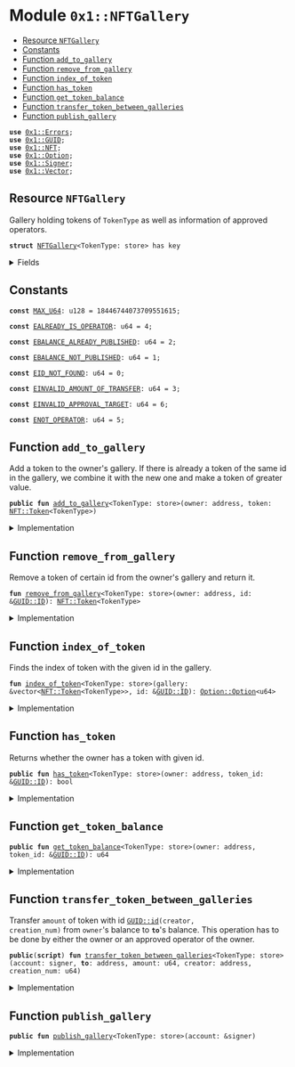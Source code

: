 
<a name="0x1_NFTGallery"></a>

# Module `0x1::NFTGallery`



-  [Resource `NFTGallery`](#0x1_NFTGallery_NFTGallery)
-  [Constants](#@Constants_0)
-  [Function `add_to_gallery`](#0x1_NFTGallery_add_to_gallery)
-  [Function `remove_from_gallery`](#0x1_NFTGallery_remove_from_gallery)
-  [Function `index_of_token`](#0x1_NFTGallery_index_of_token)
-  [Function `has_token`](#0x1_NFTGallery_has_token)
-  [Function `get_token_balance`](#0x1_NFTGallery_get_token_balance)
-  [Function `transfer_token_between_galleries`](#0x1_NFTGallery_transfer_token_between_galleries)
-  [Function `publish_gallery`](#0x1_NFTGallery_publish_gallery)


<pre><code><b>use</b> <a href="../../../../../../../move-stdlib/docs/Errors.md#0x1_Errors">0x1::Errors</a>;
<b>use</b> <a href="../../../../../../../move-stdlib/docs/GUID.md#0x1_GUID">0x1::GUID</a>;
<b>use</b> <a href="NFT.md#0x1_NFT">0x1::NFT</a>;
<b>use</b> <a href="../../../../../../../move-stdlib/docs/Option.md#0x1_Option">0x1::Option</a>;
<b>use</b> <a href="../../../../../../../move-stdlib/docs/Signer.md#0x1_Signer">0x1::Signer</a>;
<b>use</b> <a href="../../../../../../../move-stdlib/docs/Vector.md#0x1_Vector">0x1::Vector</a>;
</code></pre>



<a name="0x1_NFTGallery_NFTGallery"></a>

## Resource `NFTGallery`

Gallery holding tokens of <code>TokenType</code> as well as information of approved operators.


<pre><code><b>struct</b> <a href="NFTGallery.md#0x1_NFTGallery">NFTGallery</a>&lt;TokenType: store&gt; has key
</code></pre>



<details>
<summary>Fields</summary>


<dl>
<dt>
<code>gallery: vector&lt;<a href="NFT.md#0x1_NFT_Token">NFT::Token</a>&lt;TokenType&gt;&gt;</code>
</dt>
<dd>

</dd>
</dl>


</details>

<a name="@Constants_0"></a>

## Constants


<a name="0x1_NFTGallery_MAX_U64"></a>



<pre><code><b>const</b> <a href="NFTGallery.md#0x1_NFTGallery_MAX_U64">MAX_U64</a>: u128 = 18446744073709551615;
</code></pre>



<a name="0x1_NFTGallery_EALREADY_IS_OPERATOR"></a>



<pre><code><b>const</b> <a href="NFTGallery.md#0x1_NFTGallery_EALREADY_IS_OPERATOR">EALREADY_IS_OPERATOR</a>: u64 = 4;
</code></pre>



<a name="0x1_NFTGallery_EBALANCE_ALREADY_PUBLISHED"></a>



<pre><code><b>const</b> <a href="NFTGallery.md#0x1_NFTGallery_EBALANCE_ALREADY_PUBLISHED">EBALANCE_ALREADY_PUBLISHED</a>: u64 = 2;
</code></pre>



<a name="0x1_NFTGallery_EBALANCE_NOT_PUBLISHED"></a>



<pre><code><b>const</b> <a href="NFTGallery.md#0x1_NFTGallery_EBALANCE_NOT_PUBLISHED">EBALANCE_NOT_PUBLISHED</a>: u64 = 1;
</code></pre>



<a name="0x1_NFTGallery_EID_NOT_FOUND"></a>



<pre><code><b>const</b> <a href="NFTGallery.md#0x1_NFTGallery_EID_NOT_FOUND">EID_NOT_FOUND</a>: u64 = 0;
</code></pre>



<a name="0x1_NFTGallery_EINVALID_AMOUNT_OF_TRANSFER"></a>



<pre><code><b>const</b> <a href="NFTGallery.md#0x1_NFTGallery_EINVALID_AMOUNT_OF_TRANSFER">EINVALID_AMOUNT_OF_TRANSFER</a>: u64 = 3;
</code></pre>



<a name="0x1_NFTGallery_EINVALID_APPROVAL_TARGET"></a>



<pre><code><b>const</b> <a href="NFTGallery.md#0x1_NFTGallery_EINVALID_APPROVAL_TARGET">EINVALID_APPROVAL_TARGET</a>: u64 = 6;
</code></pre>



<a name="0x1_NFTGallery_ENOT_OPERATOR"></a>



<pre><code><b>const</b> <a href="NFTGallery.md#0x1_NFTGallery_ENOT_OPERATOR">ENOT_OPERATOR</a>: u64 = 5;
</code></pre>



<a name="0x1_NFTGallery_add_to_gallery"></a>

## Function `add_to_gallery`

Add a token to the owner's gallery. If there is already a token of the same id in the
gallery, we combine it with the new one and make a token of greater value.


<pre><code><b>public</b> <b>fun</b> <a href="NFTGallery.md#0x1_NFTGallery_add_to_gallery">add_to_gallery</a>&lt;TokenType: store&gt;(owner: address, token: <a href="NFT.md#0x1_NFT_Token">NFT::Token</a>&lt;TokenType&gt;)
</code></pre>



<details>
<summary>Implementation</summary>


<pre><code><b>public</b> <b>fun</b> <a href="NFTGallery.md#0x1_NFTGallery_add_to_gallery">add_to_gallery</a>&lt;TokenType: store&gt;(owner: address, token: Token&lt;TokenType&gt;)
<b>acquires</b> <a href="NFTGallery.md#0x1_NFTGallery">NFTGallery</a> {
    <b>assert</b>(<b>exists</b>&lt;<a href="NFTGallery.md#0x1_NFTGallery">NFTGallery</a>&lt;TokenType&gt;&gt;(owner), <a href="NFTGallery.md#0x1_NFTGallery_EBALANCE_NOT_PUBLISHED">EBALANCE_NOT_PUBLISHED</a>);
    <b>let</b> id = <a href="NFT.md#0x1_NFT_id">NFT::id</a>&lt;TokenType&gt;(&token);
    <b>if</b> (<a href="NFTGallery.md#0x1_NFTGallery_has_token">has_token</a>&lt;TokenType&gt;(owner, &id)) {
        // If `owner` already has a token <b>with</b> the same id, remove it from the gallery
        // and join it <b>with</b> the new token.
        <b>let</b> original_token = <a href="NFTGallery.md#0x1_NFTGallery_remove_from_gallery">remove_from_gallery</a>&lt;TokenType&gt;(owner, &id);
        <a href="NFT.md#0x1_NFT_join">NFT::join</a>&lt;TokenType&gt;(&<b>mut</b> token, original_token);
    };
    <b>let</b> gallery = &<b>mut</b> borrow_global_mut&lt;<a href="NFTGallery.md#0x1_NFTGallery">NFTGallery</a>&lt;TokenType&gt;&gt;(owner).gallery;
    <a href="../../../../../../../move-stdlib/docs/Vector.md#0x1_Vector_push_back">Vector::push_back</a>(gallery, token)
}
</code></pre>



</details>

<a name="0x1_NFTGallery_remove_from_gallery"></a>

## Function `remove_from_gallery`

Remove a token of certain id from the owner's gallery and return it.


<pre><code><b>fun</b> <a href="NFTGallery.md#0x1_NFTGallery_remove_from_gallery">remove_from_gallery</a>&lt;TokenType: store&gt;(owner: address, id: &<a href="../../../../../../../move-stdlib/docs/GUID.md#0x1_GUID_ID">GUID::ID</a>): <a href="NFT.md#0x1_NFT_Token">NFT::Token</a>&lt;TokenType&gt;
</code></pre>



<details>
<summary>Implementation</summary>


<pre><code><b>fun</b> <a href="NFTGallery.md#0x1_NFTGallery_remove_from_gallery">remove_from_gallery</a>&lt;TokenType: store&gt;(owner: address, id: &<a href="../../../../../../../move-stdlib/docs/GUID.md#0x1_GUID_ID">GUID::ID</a>): Token&lt;TokenType&gt;
<b>acquires</b> <a href="NFTGallery.md#0x1_NFTGallery">NFTGallery</a> {
    <b>assert</b>(<b>exists</b>&lt;<a href="NFTGallery.md#0x1_NFTGallery">NFTGallery</a>&lt;TokenType&gt;&gt;(owner), <a href="NFTGallery.md#0x1_NFTGallery_EBALANCE_NOT_PUBLISHED">EBALANCE_NOT_PUBLISHED</a>);
    <b>let</b> gallery = &<b>mut</b> borrow_global_mut&lt;<a href="NFTGallery.md#0x1_NFTGallery">NFTGallery</a>&lt;TokenType&gt;&gt;(owner).gallery;
    <b>let</b> index_opt = <a href="NFTGallery.md#0x1_NFTGallery_index_of_token">index_of_token</a>&lt;TokenType&gt;(gallery, id);
    <b>assert</b>(<a href="../../../../../../../move-stdlib/docs/Option.md#0x1_Option_is_some">Option::is_some</a>(&index_opt), <a href="../../../../../../../move-stdlib/docs/Errors.md#0x1_Errors_limit_exceeded">Errors::limit_exceeded</a>(<a href="NFTGallery.md#0x1_NFTGallery_EID_NOT_FOUND">EID_NOT_FOUND</a>));
    <a href="../../../../../../../move-stdlib/docs/Vector.md#0x1_Vector_remove">Vector::remove</a>(gallery, <a href="../../../../../../../move-stdlib/docs/Option.md#0x1_Option_extract">Option::extract</a>(&<b>mut</b> index_opt))
}
</code></pre>



</details>

<a name="0x1_NFTGallery_index_of_token"></a>

## Function `index_of_token`

Finds the index of token with the given id in the gallery.


<pre><code><b>fun</b> <a href="NFTGallery.md#0x1_NFTGallery_index_of_token">index_of_token</a>&lt;TokenType: store&gt;(gallery: &vector&lt;<a href="NFT.md#0x1_NFT_Token">NFT::Token</a>&lt;TokenType&gt;&gt;, id: &<a href="../../../../../../../move-stdlib/docs/GUID.md#0x1_GUID_ID">GUID::ID</a>): <a href="../../../../../../../move-stdlib/docs/Option.md#0x1_Option_Option">Option::Option</a>&lt;u64&gt;
</code></pre>



<details>
<summary>Implementation</summary>


<pre><code><b>fun</b> <a href="NFTGallery.md#0x1_NFTGallery_index_of_token">index_of_token</a>&lt;TokenType: store&gt;(gallery: &vector&lt;Token&lt;TokenType&gt;&gt;, id: &<a href="../../../../../../../move-stdlib/docs/GUID.md#0x1_GUID_ID">GUID::ID</a>): <a href="../../../../../../../move-stdlib/docs/Option.md#0x1_Option">Option</a>&lt;u64&gt; {
    <b>let</b> i = 0;
    <b>let</b> len = <a href="../../../../../../../move-stdlib/docs/Vector.md#0x1_Vector_length">Vector::length</a>(gallery);
    <b>while</b> (i &lt; len) {
        <b>if</b> (<a href="NFT.md#0x1_NFT_id">NFT::id</a>&lt;TokenType&gt;(<a href="../../../../../../../move-stdlib/docs/Vector.md#0x1_Vector_borrow">Vector::borrow</a>(gallery, i)) == *id) {
            <b>return</b> <a href="../../../../../../../move-stdlib/docs/Option.md#0x1_Option_some">Option::some</a>(i)
        };
        i = i + 1;
    };
    <a href="../../../../../../../move-stdlib/docs/Option.md#0x1_Option_none">Option::none</a>()
}
</code></pre>



</details>

<a name="0x1_NFTGallery_has_token"></a>

## Function `has_token`

Returns whether the owner has a token with given id.


<pre><code><b>public</b> <b>fun</b> <a href="NFTGallery.md#0x1_NFTGallery_has_token">has_token</a>&lt;TokenType: store&gt;(owner: address, token_id: &<a href="../../../../../../../move-stdlib/docs/GUID.md#0x1_GUID_ID">GUID::ID</a>): bool
</code></pre>



<details>
<summary>Implementation</summary>


<pre><code><b>public</b> <b>fun</b> <a href="NFTGallery.md#0x1_NFTGallery_has_token">has_token</a>&lt;TokenType: store&gt;(owner: address, token_id: &<a href="../../../../../../../move-stdlib/docs/GUID.md#0x1_GUID_ID">GUID::ID</a>): bool <b>acquires</b> <a href="NFTGallery.md#0x1_NFTGallery">NFTGallery</a> {
    <a href="../../../../../../../move-stdlib/docs/Option.md#0x1_Option_is_some">Option::is_some</a>(&<a href="NFTGallery.md#0x1_NFTGallery_index_of_token">index_of_token</a>(&borrow_global&lt;<a href="NFTGallery.md#0x1_NFTGallery">NFTGallery</a>&lt;TokenType&gt;&gt;(owner).gallery, token_id))
}
</code></pre>



</details>

<a name="0x1_NFTGallery_get_token_balance"></a>

## Function `get_token_balance`



<pre><code><b>public</b> <b>fun</b> <a href="NFTGallery.md#0x1_NFTGallery_get_token_balance">get_token_balance</a>&lt;TokenType: store&gt;(owner: address, token_id: &<a href="../../../../../../../move-stdlib/docs/GUID.md#0x1_GUID_ID">GUID::ID</a>): u64
</code></pre>



<details>
<summary>Implementation</summary>


<pre><code><b>public</b> <b>fun</b> <a href="NFTGallery.md#0x1_NFTGallery_get_token_balance">get_token_balance</a>&lt;TokenType: store&gt;(owner: address, token_id: &<a href="../../../../../../../move-stdlib/docs/GUID.md#0x1_GUID_ID">GUID::ID</a>
): u64 <b>acquires</b> <a href="NFTGallery.md#0x1_NFTGallery">NFTGallery</a> {
    <b>let</b> gallery = &borrow_global&lt;<a href="NFTGallery.md#0x1_NFTGallery">NFTGallery</a>&lt;TokenType&gt;&gt;(owner).gallery;
    <b>let</b> index_opt = <a href="NFTGallery.md#0x1_NFTGallery_index_of_token">index_of_token</a>&lt;TokenType&gt;(gallery, token_id);

    <b>if</b> (<a href="../../../../../../../move-stdlib/docs/Option.md#0x1_Option_is_none">Option::is_none</a>(&index_opt)) {
        0
    } <b>else</b> {
        <b>let</b> index = <a href="../../../../../../../move-stdlib/docs/Option.md#0x1_Option_extract">Option::extract</a>(&<b>mut</b> index_opt);
        <a href="NFT.md#0x1_NFT_balance">NFT::balance</a>(<a href="../../../../../../../move-stdlib/docs/Vector.md#0x1_Vector_borrow">Vector::borrow</a>(gallery, index))
    }
}
</code></pre>



</details>

<a name="0x1_NFTGallery_transfer_token_between_galleries"></a>

## Function `transfer_token_between_galleries`

Transfer <code>amount</code> of token with id <code><a href="../../../../../../../move-stdlib/docs/GUID.md#0x1_GUID_id">GUID::id</a>(creator, creation_num)</code> from <code>owner</code>'s
balance to <code><b>to</b></code>'s balance. This operation has to be done by either the owner or an
approved operator of the owner.


<pre><code><b>public</b>(<b>script</b>) <b>fun</b> <a href="NFTGallery.md#0x1_NFTGallery_transfer_token_between_galleries">transfer_token_between_galleries</a>&lt;TokenType: store&gt;(account: signer, <b>to</b>: address, amount: u64, creator: address, creation_num: u64)
</code></pre>



<details>
<summary>Implementation</summary>


<pre><code><b>public</b>(<b>script</b>) <b>fun</b> <a href="NFTGallery.md#0x1_NFTGallery_transfer_token_between_galleries">transfer_token_between_galleries</a>&lt;TokenType: store&gt;(
    account: signer,
    <b>to</b>: address,
    amount: u64,
    creator: address,
    creation_num: u64
) <b>acquires</b> <a href="NFTGallery.md#0x1_NFTGallery">NFTGallery</a> {
    <b>let</b> owner = <a href="../../../../../../../move-stdlib/docs/Signer.md#0x1_Signer_address_of">Signer::address_of</a>(&account);

    <b>assert</b>(amount &gt; 0, <a href="NFTGallery.md#0x1_NFTGallery_EINVALID_AMOUNT_OF_TRANSFER">EINVALID_AMOUNT_OF_TRANSFER</a>);

    // Remove <a href="NFT.md#0x1_NFT">NFT</a> from `owner`'s gallery
    <b>let</b> id = <a href="../../../../../../../move-stdlib/docs/GUID.md#0x1_GUID_create_id">GUID::create_id</a>(creator, creation_num);
    <b>let</b> token = <a href="NFTGallery.md#0x1_NFTGallery_remove_from_gallery">remove_from_gallery</a>&lt;TokenType&gt;(owner, &id);

    <b>assert</b>(amount &lt;= <a href="NFT.md#0x1_NFT_balance">NFT::balance</a>(&token), <a href="NFTGallery.md#0x1_NFTGallery_EINVALID_AMOUNT_OF_TRANSFER">EINVALID_AMOUNT_OF_TRANSFER</a>);

    <b>if</b> (amount == <a href="NFT.md#0x1_NFT_balance">NFT::balance</a>(&token)) {
        // Owner does not have any token left, so add token <b>to</b> `<b>to</b>`'s gallery.
        <a href="NFTGallery.md#0x1_NFTGallery_add_to_gallery">add_to_gallery</a>&lt;TokenType&gt;(<b>to</b>, token);
    } <b>else</b> {
        // Split owner's token into two
        <b>let</b> (owner_token, to_token) = <a href="NFT.md#0x1_NFT_split">NFT::split</a>&lt;TokenType&gt;(token, amount);

        // Add tokens <b>to</b> owner's gallery.
        <a href="NFTGallery.md#0x1_NFTGallery_add_to_gallery">add_to_gallery</a>&lt;TokenType&gt;(owner, owner_token);

        // Add tokens <b>to</b> `<b>to</b>`'s gallery
        <a href="NFTGallery.md#0x1_NFTGallery_add_to_gallery">add_to_gallery</a>&lt;TokenType&gt;(<b>to</b>, to_token);
    }
    // TODO: add event emission
}
</code></pre>



</details>

<a name="0x1_NFTGallery_publish_gallery"></a>

## Function `publish_gallery`



<pre><code><b>public</b> <b>fun</b> <a href="NFTGallery.md#0x1_NFTGallery_publish_gallery">publish_gallery</a>&lt;TokenType: store&gt;(account: &signer)
</code></pre>



<details>
<summary>Implementation</summary>


<pre><code><b>public</b> <b>fun</b> <a href="NFTGallery.md#0x1_NFTGallery_publish_gallery">publish_gallery</a>&lt;TokenType: store&gt;(account: &signer) {
    <b>assert</b>(!<b>exists</b>&lt;<a href="NFTGallery.md#0x1_NFTGallery">NFTGallery</a>&lt;TokenType&gt;&gt;(<a href="../../../../../../../move-stdlib/docs/Signer.md#0x1_Signer_address_of">Signer::address_of</a>(account)), <a href="NFTGallery.md#0x1_NFTGallery_EBALANCE_ALREADY_PUBLISHED">EBALANCE_ALREADY_PUBLISHED</a>);
    move_to(account, <a href="NFTGallery.md#0x1_NFTGallery">NFTGallery</a>&lt;TokenType&gt; { gallery: <a href="../../../../../../../move-stdlib/docs/Vector.md#0x1_Vector_empty">Vector::empty</a>() });
}
</code></pre>



</details>


[//]: # ("File containing references which can be used from documentation")
[ACCESS_CONTROL]: https://github.com/diem/dip/blob/main/dips/dip-2.md
[ROLE]: https://github.com/diem/dip/blob/main/dips/dip-2.md#roles
[PERMISSION]: https://github.com/diem/dip/blob/main/dips/dip-2.md#permissions
